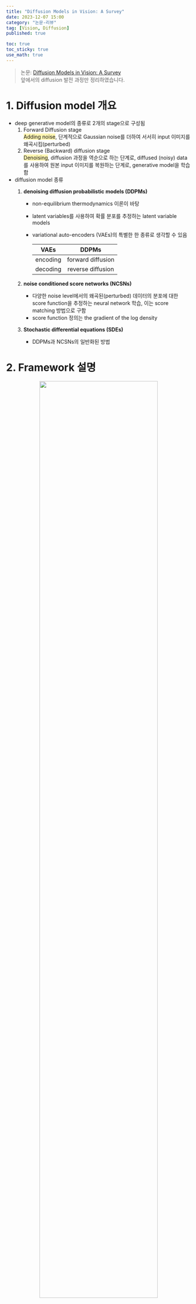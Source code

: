 ```yaml
---
title: "Diffusion Models in Vision: A Survey"
date: 2023-12-07 15:00
category: "논문-리뷰"
tag: [Vision, Diffusion]
published: true

toc: true
toc_sticky: true
use_math: true
---
```


> 논문: [Diffusion Models in Vision: A Survey](https://arxiv.org/abs/2209.04747v5)<br>
> 앞에서의 diffusion 발전 과정만 정리하였습니다.

# 1. Diffusion model 개요
- deep generative model의 종류로 2개의 stage으로 구성됨
    1. Forward Diffusion stage<br>
        <span style='background-color:#fff5b1'>Adding noise</span>, 단계적으로 Gaussian noise를 더하여 서서히 input 이미지를 왜곡시킴(perturbed)
    2. Reverse (Backward) diffusion stage<br>
        <span style='background-color:#fff5b1'>Denoising</span>, diffusion 과정을 역순으로 하는 단계로, diffused (noisy) data를 사용하여 원본 input 이미지를 복원하는 단계로, generative model을 학습함
- diffusion model 종류
    1. **denoising diffusion probabilistic models (DDPMs)**
        - non-equilibrium thermodynamics 이론이 바탕
        - latent variables를 사용하여 확률 분포를 추정하는 latent variable models
        - variational auto-encoders (VAEs)의 특별한 한 종류로 생각할 수 있음

            |  VAEs | DDPMs |
            | :---: | :---: |
            | encoding | forward diffusion |
            | decoding | reverse diffusion |

    2. **noise conditioned score networks (NCSNs)**
        - 다양한 noise level에서의 왜곡된(perturbed) 데이터의 분포에 대한 score function을 추정하는 neural network 학습, 이는 score matching 방법으로 구함
        - score function 정의는 the gradient of the log density
    3. **Stochastic differential equations (SDEs)**
        - DDPMs과 NCSNs의 일반화된 방법

# 2. Framework 설명
<p align="center">
    <img src="../assets/images/DiffusionVision-Survey/img_01.jpeg" width="80%">
</p>

## 2.1. Framework
- diffusion model은 probabilistic generative model의 한 종류
- 학습 데이터를 점진적으로 손상시키는(degrage) 과정에 대한 반대 과정을 학습함<br>
    즉, 손상된 이미지를 원래 이미지로 복원하는 방법을 학습
- 학습 과정 시에 2가지 process 사용: forward diffusion process, backward denoising process
    1. **forward diffusion process**
        - 학습 데이터에 noise를 더해가여 최종적으로 순수한 Gaussian noise를 만드는 과정 
        - 이 과정은 소량의 noise를 몇 단계에 거쳐 더하며, 각 단계에서의 noise의 크기는 달라짐
    2. **backward denoising process**
        - forward diffusion process를 단계에 거쳐 반대로 하는 과정
        - noise를 순서대로 제거하며 원래 이미지를 다시 만드는 과정으로, <span style='background-color:#fff5b1'>neural network를 학습시켜 각 단계에서 제거할 noise를 추정</span>
        - 차원 보존을 위해 U-Net 구조를 많이 사용
    3. **inference**
        - random white noise를 backward denoising process의 input으로 사용

## 2.2. DDPMs
denoising diffusion probabilistic models
1. **forward diffusion process**
    - $p(x_0)$: original data(index 0)의 data density, $\quad x_0 \sim p(x_0)$: uncorrupted training sample
    - $x_1, x_2, \cdots, x_T$: 아래 Markovian 과정에 의해 만들어진 noised version들

        $$p(x_t|x_{t-1}) = \mathcal{N}(x_t;\ \sqrt{1-\beta_t}\cdot x_{t-1},\ \beta_t\cdot I), \forall t \in \{1, \cdots, T\}$$

        - $T$: diffusion steps
        - $\beta_1, \cdots, \beta_T \in [0,\ 1]$: hyperparameters for variance schedule across diffusion steps 
        - $I$: input 이미지 $x_0$와 같은 차원의 identity matrix
        - $\mathcal{N}(x; \mu, \sigma)$: $x$를 생성하는 평균 $\mu$와 공분산 $\sigma$의 정규 분포
    - 위 수식이 재귀적이기에 균일 분포 (i.e. $\forall t \sim \mathcal{U}(\{1, \cdots, T\})$) 에서 $t$를 선택하면 $x_t$를 바로 구할 수 있음 (direct sampling)

        $$p(x_t|x_0) = \mathcal{N}(x_t;\ \sqrt{\hat{\beta_t}}\cdot x_0,\ (1-\hat{\beta_t})\cdot I)$$

        $$\alpha_t = 1 - \beta_t \quad \hat\beta_t=\Pi_{i=1}^t \alpha_i$$

        **variance schedule $\beta_t$를 고정하고, 원본 이미지 $x_0$를 알면 $x_t$를 바로 구할 수 있음**
    - backpropagation을 하기 위해, $p(x_t \vert x_0)$에서 뽑은 (sampled) $x_t$는 **reparametrization trick**에 의해 수식을 아래로 바꿔서 표현

        $$x_t = \sqrt{\hat\beta_t} \cdot x_0 + \sqrt{(1-\hat\beta_t)}\cdot z_t$$

        $$z_t \sim \mathcal{N}(0,I)$$
        
        - 정규화(standarize)의 역과정으로 Gaussian noise $z$에 표준 편차 ($\sqrt{(1-\hat\beta_t)}$)를 곱하고 평균 ($\sqrt{\beta_t} \cdot x_0$)을 더해줌
    - $\beta_t$ 특징
        - $x_T$의 분포가 표준 정규 분포 (Gaussian distribution) $\pi(x_T)=\mathcal{N}(0, I)$가 되어야 함
        - $p(x_T\vert x_0) = \mathcal{N}(x_T;\ \sqrt{\hat{\beta_T}}\cdot x_0,\ (1-\hat{\beta_T})\cdot I) = \pi(x_T)$가 성립되기 위해서, $\hat\beta_T\rightarrow 0$인 variance schedule $(\beta_t)^T_{t=1}$를 선택해야함
        - $(\beta_t)^T_{t=1} \ll 1$이면, reverse step은 forward step와 동일한 함수 형태(functional form)로 표현할 수 있음
            - $x_t$가 아주 작은 step에 의해 생성되었다는 가정이 있으면, $x_{t-1}$이 $x_t$와 가까운 영역에서 있었을 가능성이 매우 크기에, 이 영역을 Gaussian 분산으로 model하는 것이 가능 
        - [Ho et al.](https://proceedings.neurips.cc/paper/2020/file/4c5bcfec8584af0d967f1ab10179ca4b-Paper.pdf) 논문에서 사용한 variance schedule $(\beta_t)^T_{t=1}$: linearly increaing constants with $\beta_1=10^{-4}, \quad \beta_T=2\cdot 10^{-2}, \quad T = 1000$

2. **backward denoising process**
    - sample $x_T = \mathcal{N}(0, I)$를 시작으로 아래 수식처럼 거꾸러 가면 $p(x_0)$에서 새로운 sample들을 만들 수 있음

        $$p(x_{t-1}\vert x_t) = \mathcal{N}(x_{t-1};\ \mu(x_t, t),\ \Sigma(x_t, t))$$

    - neural network를 학습하여, 위 수식과 유사한 과정을 만드는 것이 목표

        $$p_\theta(x_{t-1}\vert x_t) = \mathcal{N}(x_{t-1};\ \mu_\theta(x_t, t),\ \Sigma_\theta(x_t, t))$$

        - input: noisy image $x_t$ & embedding at time step $t$
        - <span style='background-color:#fff5b1'>learns</span>: 평균 $\mu_\theta(x_t, t)$ & 공분산 $\Sigma_\theta(x_t, t)$
    - model $p_\theta(x_0)$이 각 training sample $x_0$에 할당한 확률을 최대화하는 최대 우도 (maximum likelihood) 사용하는 것이 이상적이나, **$p_\theta(x_0)$를 구하기는 매우 어려움**<br>
    $\Rightarrow$ 이를 해결하기 위해 <span style='background-color:#fff5b1'>negative log likelihood의 variational lower bound / ELBO (Evidence Lower BOund)를 최소화</span>하는 방법 사용

        $$\mathcal{L}_{vlb} = -log\ p_\theta(x_0\vert x_1) + KL(p(x_T\vert x_0)\Vert\pi(x_T)) + \sum_{t>1}KL(p(x_{t-1}\vert x_t, x_0)\ \Vert\ p_\theta(x_{t-1}\vert x_t))$$
        
        - KL: 두 확률 분포의 Kullback-Leibler divergence
        - 두 번째 항은 $\theta$에 영향을 받지 않기에 무시 가능
        - 마지막 항은 **각 time step $t$에서 $p_\theta(x_{t-1}\vert x_t)$가 forward process가 원본 이미지를 조건으로 받을 때의 true posterior에 최대한 가까워지도록 neural network가 학습 됨**
        - KL divergence의 closed-form expression에 의해 $p(x_{t-1}\vert x_t, x_0)$이 Gaussian distribution임을 증명할 수 있음
    - <details>
        <summary>variational bound 증명: Appendix A</summary>
        <div markdown="1">

        - VAEs에서 사용한 방법과 비슷

            | VAEs  | Diffusion |
            | :---: | :---: |
            |latent variables  | noisy images $x_{1:T}$ |
            |observed variable | original image $x_0$   |

            <br>

            $$\begin{align}
                log\ p_\theta(x_0) &= log\int p_\theta(x_{0:T})\ \partial x_{1:T} \\ 
                &= log\int p_\theta(x_{0:T})\cdot\frac{p(x_{1:T} | x_0)}{p_(x_{1:T} | x_0)} \partial x_{1:T} \\ 
                &= log\int p(x_{1:T}|x_0)\cdot\frac{p_\theta(x_{0:T})}{p(x_{1:T} | x_0)} \partial x_{1:T} \\
                &= log\ \mathbb{E}_{x_{1:T}\sim p(x_{1:T}|x_0)} [ \frac{p_\theta(x_{0:T})}{p(x_{1:T} | x_0)} ] 
            \end{align}$$
            
            - (1): $p_\theta(x_0)$에 의한 정의
            - (3): $x_{1:T}$에 의한 편미분 수식을 만들기 위해 위치 바꿈
            - (4): $\mathbb{E}$으로 정리
            <br><br>
            - Jensen's inequality에 의해 random variable $Y$와 convex function $f$는 아래 부등식이 성립함

                $$f(\mathbb{E}[Y]) \leq \mathbb{E}[f(Y)]$$
                
                $f$는 $log$, $Y$는 $\frac{p_\theta(x_{0:T})}{p(x_{1:T} \vert x_0)}$로 $log$ 함수는 concave하기에 위 부등식을 바꿔서 정리하면,
                
                $$log\ p_\theta(x_0) \geq \mathbb{E}_{x_{1:T}\sim p(x_{1:T}|x_0)}\ [\ log\frac{p_\theta(x_{0:T})}{p(x_{1:T} | x_0)}\ ]\\
                -log\ p_\theta(x_0) \leq \mathbb{E}_{x_{1:T}\sim p(x_{1:T}|x_0)}\ [\ log \frac{p(x_{1:T} | x_0)}{p_\theta(x_{0:T})}\ ]$$

                구하기 힘든 $p_\theta(x_0)$이 아닌 부등식의 오른쪽 항을 최소화시키는 걸 objective function으로 사용 가능해짐

            - 정의에 의해 forward와 reverse process는 Markovian으로, 확률들을 아래와 같이 다시 정의할 수 있음
                <p align="center">
                    <img src="../assets/images/DiffusionVision-Survey/img_02.jpeg" width="60%">
                </p>
            <br>

            - 위에서 정리된 확률로 부등식의 오른쪽 항을 정하면, 
                $$\begin{align}
                \mathbb{E}_{x_{1:T}\sim p(x_{1:T}|x_0)}\ [\ log \frac{p(x_{1:T} | x_0)}{p_\theta(x_{0:T})}\ ] 
                &= \mathbb{E}_p [\ log \frac{\Pi_{t=1}^T\ p(x_t | x_{t-1})} {p_\theta(x_T)\ \Pi_{t=1}^T\ p_\theta(x_{t-1} | x_{t})}] \\
                &= \mathbb{E}_p[\ -log\ p_\theta(x_T) + \sum_{t=1}^Tlog\frac{p(x_t | x_{t-1}) }{p_\theta(x_{t-1} | x_{t})}] \\
                &= \mathbb{E}_p[\ -log\ p_\theta(x_T) + \sum_{t=1}^Tlog\frac{p(x_{t-1}|x_t, x_0)\cdot p(x_t|x_0)} {p(x_{t-1}|x_0)\cdot p_\theta(x_{t-1} | x_{t})}] \\
                &= \mathbb{E}_p[\ -log\ p_\theta(x_T)] + \mathbb{E}_p[ \sum_{t=2}^T log\frac{p(x_{t-1}|x_t, x_0)}{p_\theta(x_{t-1}|x_0)}] \\ 
                &+ \mathbb{E}_p[ \sum_{t=2}^T log\frac{p(x_t|x_0)}{p(x_{t-1}|x_0)} + log\frac{p(x_1|x_0)}{p_\theta(x_0|x_1)}] \\
                &= \mathbb{E}_p[\ -log\ p_\theta(x_T)] + \mathbb{E}_p[ \sum_{t=2}^T log\frac{p(x_{t-1}|x_t, x_0)}{p_\theta(x_{t-1}|x_0)}] \\ 
                &+ \mathbb{E}_p[  log\frac{p(x_T|x_0)}{p(x_1|x_0)} + log\frac{p(x_1|x_0)}{p_\theta(x_0|x_1)}] \\
                &= \mathbb{E}_p[log\frac{1}{p_\theta(x_T)}\cdot \frac{p(x_T|x_0)}{p(x_1|x_0)} \cdot \frac{p(x_1|x_0)}{p_\theta(x_0|x_1)}]  + \mathbb{E}_p[ \sum_{t=2}^T log\frac{p(x_{t-1}|x_t, x_0)}{p_\theta(x_{t-1}|x_0)}] \\ 
                &= \mathbb{E}_p[log\frac{p(x_T|x_0)}{p_\theta(x_T)} - log\ p_\theta(x_0|x_1)] + \mathbb{E}_p[ \sum_{t=2}^T log\frac{p(x_{t-1}|x_t, x_0)}{p_\theta(x_{t-1}|x_0)}] \\
                &= KL(p(x_T|x_0)\ \Vert\ p_\theta(x_T)) - log\ p_\theta(x_0|x_1) \\
                &+\sum_{t=2}^T KL(p(x_{t-1}|x_t, x_0)\ \Vert\ p_\theta(x_{t-1}|x_t)))
                \end{align}$$

                - (5): 편의상 $x_{1:T}\sim p(x_{1:T}\vert x_0)$를 $p$로 대체
                - (7): forward process가 Markovian이기에 $p(x_t\vert x_{t-1}) = p(x_t\vert x_{t-1}, x_0)$이며, 베이지언 정리에 의해 아래의 수식이 성립됨
                    $$ p(x_t\vert x_{t-1}, x_0) = \frac{p(x_{t-1}\vert x_t, x_0)\cdot p(x_t\vert x_0)}{p(x_{t-1}\vert x_0)}$$
                - (8) & (9): $t \geq 2$에 대해서 정리하고, (9)의 마지막 항은 (7)에서 t=1일 때 나오는 값
                - (11): (9)의 첫 번째 항은 전개되며 정리됨
                - (14) & (15): Kullback-Leibler divergence로 바꾸기

        </div>
        </details>

    - [Ho et al.](https://proceedings.neurips.cc/paper/2020/file/4c5bcfec8584af0d967f1ab10179ca4b-Paper.pdf) 논문에서 공분산 $\Sigma_\theta(x_t, t)$를 상수로 정의하고, 평균 $\mu_\theta(x_t,t)$를 noise에 대한 함수로 표현하는 방법 제안

        - $$\mu_\theta=\frac{1}{\sqrt\alpha_t}\cdot(x_t - \frac{1-\alpha_t}{\sqrt{1-\hat\beta_t}}\cdot z_\theta(x_t,t))$$

        - 위 수식을 기반으로 $\mathcal{L}_{vlb}$를 random한 time step $t$의 forward process에서의 예측된 noise $z{\theta}(x_t,t)$ 와 실제 noise $z_t$ 사이의 거리 비교로 식을 간단하게 변환    

            $$\mathcal{L}_{simple} = \mathbb{E}_{t\sim[1,T]} \mathbb{E}_{x_0\sim p(x_0)} \mathbb{E}_{z_t\sim \mathcal{N}(0, I)} \Vert z_t - z_\theta(x_t, t)\Vert^2$$

            - $z_\theta(x_t, t)$: network predicting the noise in $x_t$
            - $x_t$: sampled via $x_t = \sqrt{\hat\beta_t} \cdot x_0 + \sqrt{(1-\hat\beta_t)}\cdot z_t$, where we use a random image $x_0$ from the training set
        - generative process는 $p_\theta(x_{t-1}\vert x_t)$에 의해 정의되지만, neural network가 평균과 공분산을 바로 추측하는 것이 아닌,<br> 
        <span style='background-color:#fff5b1'>**image에서의 noise를 예측 $\rightarrow$ 평균은 $\mu_\theta$에 대한 수식으로 구하고, 공분산은 고정된 상수이므로 그대로 사용**</span>
        - 전체 과정에 대한 알고리즘
            <p align="center">
                <img src="../assets/images/DiffusionVision-Survey/img_03.jpeg" width="60%">
            </p>
        - <details>
            <summary>수식 유도: Appendix B</summary>
            <div markdown="1">

            - $p_\theta(x_{t-1}\vert x_t)$의 공분산을 미리 $\sigma_t^2\cdot I$로 고정하여, 학습하지 않도록 제한
            - <span style='background-color:#fff5b1'>**$\sigma_t^2=\beta_t$로 고정되므로, $\mathcal{L}_{vlb}$의 Kullback-Leibler divergence가 두 분포의 평균 사이의 거리와 $\theta$에 영향 받지 않는 상수의 합으로 정리됨**</span>

                $$\begin{align*}
                \mathcal{L}_{kl} &= KL(p(x_{t-1}|x_t, x_0)\ \Vert\ p_\theta(x_{t-1}|x_t))\\
                                    &= \frac{1}{2\cdot\sigma_t^2}\cdot \Vert \tilde{\mu}(x_t, x_0) - \mu_\theta(x_y,t)\Vert^2 + C
                \end{align*}$$

                - $\tilde{\mu}(x_t, x_0)$: $p(x_{t-1}\vert x_t, x_0)$의 평균 $\qquad \mu_\theta(x_y,t)$: $p_\theta(x_{t-1}\vert x_t)$의 평균 $\qquad C$: 상수
                - neural network의 output은 $\mu_\theta(x_y,t)$
            - 평균 $\tilde{\mu}(x_t, x_0)$를 $x_t$와 $z_t$으로 표현하여 정리가 가능해지며, $\mu_\theta(x_t, t)$ 또한 이와 가까워져야 함

                $$\tilde{\mu}(x_t, x_0) = \frac{1}{\sqrt\alpha_t}(x_t - \frac{\beta_t}{\sqrt{1-\hat\beta_t}}\cdot z_t)$$

                $$\mu(x_t, t) = \frac{1}{\sqrt\alpha_t}(x_t - \frac{\beta_t}{\sqrt{1-\hat\beta_t}}\cdot z_\theta(x_t, t))$$

                $z_\theta(x_t, t)$: neural network output, noisy image $x_t$가 주어졌을 때 noise $z_t$ 추측값
            - $\mathcal{L}_{kl}$의 위 수식에서의 평균 값으로 대체하면 아래 수식으로 정리됨

                $$\mathcal{L}_{kl}=\frac{\beta_t^2}{2\sigma_t^2\alpha_t(1-\hat\beta_t)}\Vert z_t - z_\theta(x_t, t)\Vert^2$$

                이미지 $x_t$의 실제 noise와 network가 예측한 값 사이의 시간에 따른(time-weighted) 거리 의미
            - 앞의 weight인 $\frac{\beta_t^2}{2\sigma_t^2\alpha_t(1-\hat\beta_t)}$를 생략해서 더 간단하게 만들어 최종 loss 수식 전개
            
                $$\mathcal{L}_{simple}=\mathbb{E}_{t\sim[1,T]} \mathbb{E}_{x_0\sim p(x_0)} \mathbb{E}_{z_t\sim \mathcal{N}(0, I)} \Vert z_t - z_\theta(x_t, t)\Vert^2$$

            </div>
            </details>

## 2.3. NCSN
- Noise Conditioned Score Network
- $\nabla_x log\ p(x)$
    - 몇몇의 data density $p(x)$의 score function은 input에 대한 log density의 gradient으로 정의 가능
    - gradient의 방향성은 random sample ($x_0$)를 밀도가 높은 영역에 있는 samples ($x_N$)로 옮기는 Langevin dynamics algorithm에서 사용됨
    - Langevin dynamics는 data sampling애 사용할 수 있는 반복적인 방법
    - 물리학과의 비교
        물리학에서는 입자와 다른 분자들 사이의 상호작용을 고려한 분자 시스템에서 입자의 궤적 결정을 위한 방법으로 drag force와 random force에 영향 받음

        | difference | drag force | random force $\omega_i$ | 두 force에 대한 weight $\gamma$ |
        | :---:     | :---: | :---: | :---: |
        | physics   |  시스템 안의 항력 (drag force)| 분자 사이의 빠른 상호작용으로 인해 만들어진 random force |입자가 존재하는 공간애서 환경의 마찰 계수(friction coefficient) |
        | diffusion | log density의 gradient로 data space에서의 random sample을 밀도 놓은 data density $p(x)$로 끌어들이는 힘  | local minima에서 벗어나게 해주는 요소 | update에서의 magnitude 정도 조절 |

        - iterative updates of the Langevin dynamics
            
            $$x_i = x_{i-1} + \frac{\gamma}{2} \nabla_x log\ p(x)+\sqrt\gamma\cdot \omega_i$$

            - $i \in \{1, \cdots, N\},\ \text{recursively for}\ N\rightarrow \infty \ \text{steps}$
            - $\gamma$: score 방향성으로의 update magnitude 조절
            - $x_0$: prior distribution에서 sample 됨
            - $\omega_i\sim \mathcal{N}(0,I)$: local minima에서 나올 수 있게 도와주는 noise  
    - neural network $s_\theta(x) \approx \nabla_x log\ p(x)$로 score를 예측한 후, p(x)에서 sampling하는 방법으로 generative model에 적용 가능
        - score mathching 방법으로 학습가능하지만, $\nabla_x log\ p(x)$를 모르기에 아래 수식을 그대로 적용할 수 없음<br>
            denoising score matching이나 sliced score mathcing 방법을 사용해야 함

            $$\mathcal{L}_{sm} = \mathbb{E}_{x\sim p(x)}\Vert s_\theta(x) - \nabla_x log\ p(x)\Vert^2_2$$

    - 실제 데이터에서 적용할 때 manifold hypothesis에 관련된 문제들이 발생함: 
        데이터가 low-dimensional manifold에 있을 때, score estimation $s_\theta(x)$가 일관되지 않음<br>
        이로 인해 밀도가 높은 지역으로 Langevin dynamics가 수렴하지 않을 수 있게 됨
    - 이를 해결하기 위해, 데이터를 **다양한 scale의 Gaussian noise**애 대해 왜곡(perturbing)하고, 하나의 NCSN를 학습하여 noisy 분포에 대한 score estimate 진행<br>
    각 noise scale에 대한 score estimates 사용
        - $\sigma_1 < \sigma_2 < \cdots < \sigma_T$: a sequence of Gaussian noise scales such that $p_{\sigma_1}(x) \approx p(x_0)$ and $p_{\sigma_T}\approx\mathcal{N}(0,I)$
        - $s_\theta(x, \sigma_t) \approx \nabla_x log\ p_{\theta_t}(x)$를 달성하기 위해 NCSN $s_\theta(x, \sigma_t)$를 denoising score matching으로 학습 $(\forall t \in \{1, \cdots, T\})$

            $$\begin{align*}
            p_{\sigma_t}(x_t|x) &= \mathcal{N}(x_t;\ x,\ \sigma_t^2\cdot I)\\
                &= \frac{1}{\sigma_t\cdot \sqrt{2\pi}}\cdot exp(-\frac{1}{2}\cdot(\frac{x_t-x}{\sigma_t})^2)
            \end{align*}$$ 

            일 때, $\nabla_{x} log\ p_{\sigma_t}(x)$를 아래의 수식처럼 유도 가능 ($x_t$: $x$의 noised version)
            
            $$\nabla_{x_t} log\ p_{\sigma_t}(x_t|x) = -\frac{x_t-x}{\sigma_t^2}$$

            모든 $(\sigma_{t})^T_{t=1}$에 대해 일반화하고, gradient를 $\mathcal{L}_{sm}$ 대입하면 아래처럼 간단하게 정리됨 $(\forall t\in\{1, \cdots, T\})$

            $$\mathcal{L}_{dsm}=\frac{1}{T}\sum_{t=1}^T\lambda(\sigma_t) \mathbb{E}_{p(x)} \mathbb{E}_{x_t \sim p_{\sigma_t}(x_t|x)}\Vert s_\theta(x_t,\sigma_t)+\frac{x_t-x}{\sigma_t^2} \Vert^2_2$$

            $\lambda(\sigma_t)$: weighting function

            학습이 완료된 후, neural network $s_\theta(x_t, \sigma_t)$는 time step $t$에서 noisy input $x_t$에 대한 score $\nabla_{x_t} log\ p_{\sigma_t}(x_t)$에 대한 추측값을 return하게 됨<br>
    - Inference 시에 annealed Langevin dynamics 사용
        <p align="center">
        <img src="../assets/images/DiffusionVision-Survey/img_04.jpeg" width="60%">
        </p>
        
## 2.4. SDE
- Stochastic Differential Equations
- data distribution $p(x_0)$을 서서히 noise로 바꾸는 방법으로, **위의 2가지 방법을 일반화함**<br>
diffusion 과정이 **연속적 (continuous)**으로 고려되어, stochastic differential equation (SDE)의 해가 되기 때문<br><br>
이 방법의 diffusion의 역과정은 reverse-time SDE로 구할 수 있는데, 각 time step에서의 밀도에 대한 score function이 필요함<br><br>
이를 위해 neural network는 score function들을 예측하고, numerical SDE solvers를 사용하여 $p(x_0)$에서의 sample들을 생성하는 방식 제안됨<br><br>
즉, NCSNs 방법처럼 왜곡된 data와 time step을 입력 받고, score function의 예측값 생성

1. **forward diffusion process** $(x_t)_{t=0}^T, t\in [0, T]$
    
    $$\frac{\partial x}{\partial t}=f(x,t)+\sigma(t)\cdot \omega_t \Leftrightarrow \partial x=f(x, t)\cdot \partial t + \sigma(t)\cdot\partial \omega$$

    - $\omega_t$: Gaussian noise
    - $f$: drift coefficient 연산하는 함수
    - $\sigma$: 시간에 따라, diffusion coefficient 연산하는 함수
    
    diffusion이 SDE의 해가 되기 위해서,<br>
    1\) drift coefficient은 점진적으로 data $x_0$를 무효되게 (nullify) 디자인<br>
    2\) diffusion coefficient는 더해질 Gaussian noise 조절

2. **reverse-time SDE**

    $$\partial x = [f(x,t) - \sigma(t)^2\cdot \nabla_xlog\ p_t(x)]\cdot \partial t + \sigma(t) \cdot \partial \hat\omega$$

    - $\hat\omega$: 시간이 T에서 0으로 거꾸로 뒤집혔을 때의 Brownian motion

    순수한 noise에서 시작하면, data destruction을 한 drift를 제거함으로써 data를 복원할 수 있음을 나타냄<br>
    즉, $\sigma(t)^2\cdot \nabla_xlog\ p_t(x)$를 빼줌으로써 drift 제거 가능

    neural network $s_\theta(x, t) \approx \nabla_xlog\ p_t(x)$를, NCSNs에서의 objective에서 연속적인 경우를 적용하여 사용하면 됨

    $$\mathcal{L}_{dsm}^*=\mathbb{E}_t [ \lambda(t)\ \mathbb{E}_{p(x_0)}\ \mathbb{E}_{p_t(x_t|x_0)}\ \Vert s_\theta(x_t, t) - \nabla_{x_t}log\ p_t(x_t|x_0) \Vert^2_2 ]$$

    - $\lambda$: weighting function $\qquad t \sim \mathcal{U}([0,T])$
    
    drift coefficient $f$는 affine하면, $p_t(x_t\vert x_0)$는 Gaussian 분포를 따름<br>
    $f$가 affine이지 않으면, denoising score matching 사용 불가하며 sliced score matching로 대체해야 함(fallback)

    **reverse-time SDE**에서 첫 번째 수식으로 정의된 SDE에 모든 numerical 방법으로 sampling이 가능하지만,<br>
    실제 solver들은 연속적으로 작동하지 않기에 다른 방법을 써야함<br>
    1. Euler-Maruyama method
        - 작은 negative step $\Delta t$로 고정하고, 처음 time step $t=T$가 $t=0$이 될 때까지 Algorithm 3를 반복
            <p align="center">
            <img src="../assets/images/DiffusionVision-Survey/img_05.jpeg" width="60%">
            </p>
        - Brownian motion: $\Delta\hat\omega=\sqrt{\vert \Delta t\vert}\cdot z,\quad z\sim\mathcal(0,I)$
    2. Predictor-Corrector sampler
        - 더 나은 example 생성하도록하는 sampling 방법
        - reverse-time SDE에서 sample하는 numerical 방법 사용하고, corrector로 score-based 방식 사용 (ex) (이전 subsection에 있는) annealed Langevin dynamics
        - reverse process를 model할 때, ordinary differential equations (ODEs)도 사용 가능<br>
        따라서, SDE 해석으로 나온 새로운 sampling 방법은 ODEs에 적용된 numerical 방법을 기반으로 함<br>
        효율성이 좋다는 장점 있음

# 3. Relation to Other Generative Models
## 3.1. VAEs
- 공통점
    - data가 latent space에서 mapping 됨
    - latent representations를 데이터로 바꿔주는 생성하는 과정을 학습함
    - objective function은 lower-bound of the data likelihood에서 유래됨
- 차이점

    | | latent representation | dimension size | mapping to the latent space |
    | :---: | :---: | :---: | :---: |
    |VAEs| 원본 이미지의 압축된 정보를 담고 있음 | 입력 데이터보다 차원이 줄어들 때 더 잘 작동됨 | 학습 가능 |
    |Diffusion | forward process의 마지막 step 이후에는 data를 완전히 파괴함 | 원본 데이터와 차원 크기가 같음 | forward process는 학습 불가능 (원본 이미지에 Gaussian noise를 점진적으로 더하면서 latent를 구하기 때문) |

## 3.2. Autoregressive models
- Autoregressive model들은 이미지를 pixel들의 순서로 나타냄<br>
    전에 생성한 pixel을 조건으로 한, pixel by pixel로 이미지 생성해서 새로운 sample 생성<br>
    $\Rightarrow$ 단방향적 경향(unidirectional bias)이라는 한계 존재
- [Esser et al.](https://proceedings.neurips.cc/paper/2021/file/1cdf14d1e3699d61d237cf76ce1c2dca-Paper.pdf)에서 Autoregressive models과 diffusion model은 서로 상호보완적이며 위의 문제를 해결할 수 있다고 함<br>
 각 transition이 autoregressive model로 구현한 Markov chain로, multinomial diffusion process의 역 과정을 학습하는 방식 사용<br>
 Markov chain에서 이전 step이 autoregressive model에 global information 제공

## 3.3. Normalizing flows
- Normalizing flows는 간단한 Gaussian 분포를 복잡한 데이터 분포로 변환하는 방법으로, 변환은 계산하기 쉬운 Jacobian determinant을 가진 invertable(뒤집을 수 있는) 함수의 집합에 의해 수행됨
- **likelihood가 추적 가능함** $\Rightarrow$ objective function은 negative log-likelihood 학습
- 공통점:
    - 데이터 분포를 Gaussian noise로 mapping
- 차이점:
    - invertable하고 미분가능한 함수들을 활용하여 학습하기에 mapping이 결정됨 (deterministic fashion)<br>
    즉, network 구조와 forward process에 대해 diffusion보다 추가적인 제한 조건이 있음
- 두 방식을 결함한 방법이 DiffFlow<br>
    forward와 reverse process들이 둘 다 학습 가능하고 확률론적임(stochastic)

## 3.4. Energy-based models (EBMs)
- energy function (정규화 되지 않은 density function의 추정치)를 제공하는데에 집중<br>
    $\Rightarrow$ likelihood 기반 방식과 대조적으로, regression neural network 사용 가능<br>
    단점은 flexibility가 크기에 학습이 어려움
- 제안되는 학습 방법으로 score matching을 사용하고, sampling에서는 score function에 기반으로 하는 Markov Chain Monte Carlo (MCMC) 방법을 많이 사용<br>
$\Rightarrow$ NCSNs은 학습과 sampling이 score function만 필요로 하는 energy-based framework의 한 방식

## 3.5. GANs

| | 단점 | 장점 | latent space | 의미론적인 (semantic) 성질 | 
| :---: | :---: | :---: | :---: | :---: |
|GANs| adversarial objective 때문에 학습이 어렵고 종종 mode collapse 발생 | efficient | low-dimensional latent space | subspace들이 시각적인 특성 나타내어, latent space를 바꾸면서 특성 조작 가능 | 
|Diffusion | inefficient (inference 시에 여러 network evaluation 필요) | likelihood 기반이기에 학습 과정이 안정되고 더 다양성을 보임 | 이미지의 dimension 크기 유지, random Gaussian distribution으로 나타남 | guidance technique를 사용하는데, latent space에서 semantic 특성을 나타내지 않음 |

- [Song et al.](https://openreview.net/pdf/ef0eadbe07115b0853e964f17aa09d811cd490f1.pdf)이 diffusion model의 latent space는 정의가 명확한 구조(well-defined structure)를 가지고 있으며, 이 공간에서 interpolations하면 이미지 공간에서 interpolation 된다고 설명함<br>
즉, diffusion의 latent space에 대한 연구가 GAN보다 덜 되었으며 후속 연구들이 필요함을 의미함

# 4. 개인적인 정리
<p align="center">
    <img src="../assets/images/DiffusionVision-Survey/Diffusion_01.jpeg" width="80%">
    <img src="../assets/images/DiffusionVision-Survey/Diffusion_02.jpeg" width="80%">
    <img src="../assets/images/DiffusionVision-Survey/Diffusion_03.jpeg" width="80%">
</p>